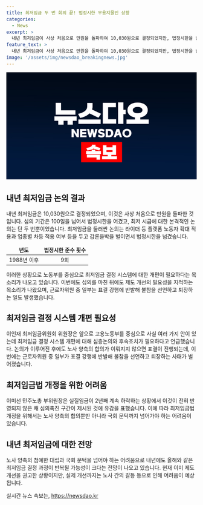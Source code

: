 ```yaml
---
title: 최저임금 두 번 회의 끝! 법정시한 무용지물인 상황
categories:
  - News
excerpt: >
  내년 최저임금이 사상 처음으로 만원을 돌파하여 10,030원으로 결정되었지만, 법정시한을 넘겨 결정된 것이 1988년 이후 9번째로, 제도 개선이 필요한 상황입니다. 최저임금을 두 번만 논의한 것도 논란이고, 노사 양측의 대립으로 표결에서 근로자위원이 반발해 불참하기도 했습니다. 제도 개선을 위한 노력은 있지만, 노사 간 대립으로 실제 개선이 쉽지 않은 상황입니다. 이에 내년에도 이와 같은 논란이 재발할 가능성이 높아 보입니다.
feature_text: >
  내년 최저임금이 사상 처음으로 만원을 돌파하여 10,030원으로 결정되었지만, 법정시한을 넘겨 결정된 것이 1988년 이후 9번째로, 제도 개선이 필요한 상황입니다. 최저임금을 두 번만 논의한 것도 논란이고, 노사 양측의 대립으로 표결에서 근로자위원이 반발해 불참하기도 했습니다. 제도 개선을 위한 노력은 있지만, 노사 간 대립으로 실제 개선이 쉽지 않은 상황입니다. 이에 내년에도 이와 같은 논란이 재발할 가능성이 높아 보입니다.
image: '/assets/img/newsdao_breakingnews.jpg'
---
```


<p><img src="/assets/img/newsdao_breakingnews.jpg" alt="ontimetimes 속보" /></p>

<h2 data-ke-size="size26">내년 최저임금 논의 결과</h2>

<p data-ke-size="size16">내년 최저임금은 10,030원으로 결정되었으며, 이것은 사상 처음으로 만원을 돌파한 것입니다. 심의 기간은 100일을 넘어서 법정시한을 어겼고, 최저 시급에 대한 본격적인 논의는 단 두 번뿐이었습니다. 최저임금을 둘러싼 논의는 라이더 등 플랫폼 노동자 확대 적용과 업종별 차등 적용 여부 등을 두고 갑론을박을 벌이면서 법정시한을 넘겼습니다.</p>

<table>
<thead>
<tr>
<td style="text-align: center; height: 17px;"><b>년도</b></td>
<td style="text-align: center; height: 17px;"><b>법정시한 준수 횟수</b></td>
</tr>
</thead>
<tbody>
<tr>
<td style="text-align: center; height: 17px;">1988년 이후</td>
<td style="text-align: center; height: 17px;">9회</td>
</tr>
</tbody>
</table>

<p data-ke-size="size16">이러한 상황으로 노동부를 중심으로 최저임금 결정 시스템에 대한 개편이 필요하다는 목소리가 나오고 있습니다. 이번에도 심의를 마친 뒤에도 제도 개선의 필요성을 지적하는 목소리가 나왔으며, 근로자위원 중 일부는 표결 강행에 반발해 불참을 선언하고 퇴장하는 일도 발생했습니다.</p>

<h2 data-ke-size="size26">최저임금 결정 시스템 개편 필요성</h2>

<p data-ke-size="size16">이인재 최저임금위원회 위원장은 앞으로 고용노동부를 중심으로 사실 여러 가지 안이 있는데 최저임금 결정 시스템 개편에 대해 심층논의와 후속조치가 필요하다고 언급했습니다. 논의가 이루어진 후에도 노사 양측의 합의가 이뤄지지 않으면 표결이 진행되는데, 이번에는 근로자위원 중 일부가 표결 강행에 반발해 불참을 선언하고 퇴장하는 사태가 벌어졌습니다.</p>

<h2 data-ke-size="size26">최저임금법 개정을 위한 어려움</h2>

<p data-ke-size="size16">이미선 민주노총 부위원장은 실질임금이 2년째 계속 하락하는 상황에서 이것이 전혀 반영되지 않은 채 심의촉진 구간이 제시된 것에 유감을 표했습니다. 이에 따라 최저임금법 개정을 위해서는 노사 양측의 합의뿐만 아니라 국회 문턱까지 넘어가야 하는 어려움이 있습니다.</p>

<h2 data-ke-size="size26">내년 최저임금에 대한 전망</h2>

<p data-ke-size="size16">노사 양측의 첨예한 대립과 국회 문턱을 넘어야 하는 어려움으로 내년에도 올해와 같은 최저임금 결정 과정이 반복될 가능성이 크다는 전망이 나오고 있습니다. 현재 이미 제도 개선을 권고한 상황이지만, 실제 개선까지는 노사 간의 갈등 등으로 인해 어려움이 예상됩니다.</p>
실시간 뉴스 속보는, <a href="https://newsdao.kr" rel="dofollow">https://newsdao.kr</a>


